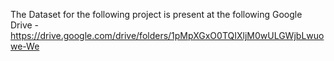 The Dataset for the following project is present at the following Google Drive - 
https://drive.google.com/drive/folders/1pMpXGxO0TQIXljM0wULGWjbLwuowe-We
